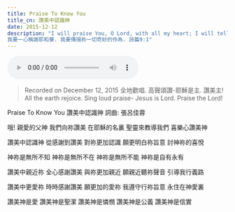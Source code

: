 ```yaml
---
title: Praise To Know You
title_cn: 讚美中認識神
date: 2015-12-12
description: "I will praise You, O Lord, with all my heart; I will tell of all your wonders.  Psalm 9:1
我要一心稱謝耶和華. 我要傳揚祢一切奇妙的作為. 詩篇9:1"
---
```


<audio controls src="/content/posts/thank-god/thank-god.mp3"></audio>


>Recorded on December 12, 2015
>全地歡唱.
>高聲頌讚-耶穌是主.
>讚美主!
>All the earth rejoice. 
>Sing loud praise- Jesus is Lord.
>Praise the Lord!

Praise To Know You
讚美中認識神
詞曲:  張呂佳蓉
 
哦! 親愛的父神
我們向祢讚美
在耶穌的名裏
聖靈來教導我們
喜樂心讚美神
 
讚美中認識神
從感謝到讚美
對祢更加認識
願更明白祢旨意
討神祢的喜悅
 
​神祢是無所不知
神祢是無所不在
神祢是無所不能
神祢是自有永有
 
讚美中親近祢
全心感謝讚美
與祢更加親近
願親近聽祢聲音
引導我行義路
 
讚美中更愛祢
時時感謝讚美
願更加的愛祢
我遵守行祢旨意
永住在神愛裏
 
讚美神是愛
讚美神是聖潔
讚美神是憐憫
讚美神是公義
讚美神是信實